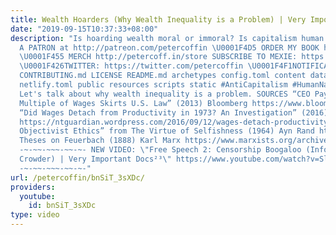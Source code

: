 ```yaml
---
title: Wealth Hoarders (Why Wealth Inequality is a Problem) | Very Important Docs¹⁷
date: "2019-09-15T10:37:33+08:00"
description: "Is hoarding wealth moral or immoral? Is capitalism human nature? \U0001F4A5BECOME
  A PATRON at http://patreon.com/petercoffin \U0001F4D5 ORDER MY BOOK http://amzn.to/2FEsqJR
  \U0001F455 MERCH http://petercoff.in/store SUBSCRIBE TO MEXIE: https://www.youtube.com/channel/UCepkun0sH16b-mqxBN22ogA
  \U0001F426TWITTER: https://twitter.com/petercoffin \U0001F4F1NOTIFICATIONS: http://petercoff.in
  CONTRIBUTING.md LICENSE README.md archetypes config.toml content data i18n layouts
  netlify.toml public resources scripts static #AntiCapitalism #HumanNature #Morality
  Let's talk about why wealth inequality is a problem. SOURCES “CEO Pay 1,795-to-1
  Multiple of Wages Skirts U.S. Law” (2013) Bloomberg https://www.bloomberg.com/news/articles/2013-04-30/ceo-pay-1-795-to-1-multiple-of-workers-skirts-law-as-sec-delays
  “Did Wages Detach from Productivity in 1973? An Investigation” (2016) Curtis Miller
  https://ntguardian.wordpress.com/2016/09/12/wages-detach-productivity-1973/ “The
  Objectivist Ethics” from The Virtue of Selfishness (1964) Ayn Rand https://campus.aynrand.org/works/1961/01/01/the-objectivist-ethics/page3
  Theses on Feuerbach (1888) Karl Marx https://www.marxists.org/archive/marx/works/1845/theses/theses.htm
  -~-~~-~~~-~~-~- NEW VIDEO: \"Free Speech 2: Censorship Boogaloo (Infowars, Steven
  Crowder) | Very Important Docs²³\" https://www.youtube.com/watch?v=SlFdykutQ0g&list=PL9oHQnEByWyXObkJN9YYQS9hxBjpN8RLG
  -~-~~-~~~-~~-~-"
url: /petercoffin/bnSiT_3sXDc/
providers:
  youtube:
    id: bnSiT_3sXDc
type: video
---
```

